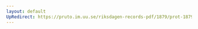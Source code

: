 ```yaml
---
layout: default
UpRedirect: https://pruto.im.uu.se/riksdagen-records-pdf/1879/prot-1879--fk--034/prot-1879--fk--034_003.pdf
---
```

